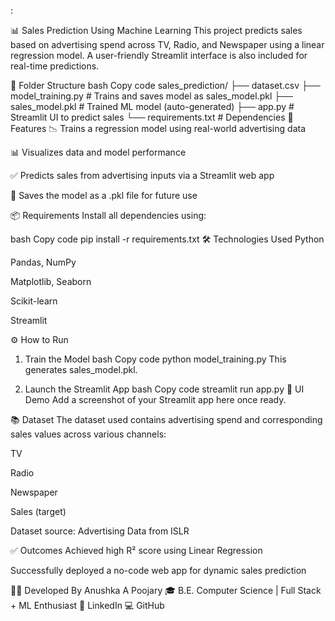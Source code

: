 :

📊 Sales Prediction Using Machine Learning
This project predicts sales based on advertising spend across TV, Radio, and Newspaper using a linear regression model. A user-friendly Streamlit interface is also included for real-time predictions.

📁 Folder Structure
bash
Copy code
sales_prediction/
├── dataset.csv
├── model_training.py     # Trains and saves model as sales_model.pkl
├── sales_model.pkl       # Trained ML model (auto-generated)
├── app.py                # Streamlit UI to predict sales
└── requirements.txt      # Dependencies
🚀 Features
📉 Trains a regression model using real-world advertising data

📊 Visualizes data and model performance

✅ Predicts sales from advertising inputs via a Streamlit web app

💾 Saves the model as a .pkl file for future use

📦 Requirements
Install all dependencies using:

bash
Copy code
pip install -r requirements.txt
🛠 Technologies Used
Python

Pandas, NumPy

Matplotlib, Seaborn

Scikit-learn

Streamlit

⚙️ How to Run
1. Train the Model
bash
Copy code
python model_training.py
This generates sales_model.pkl.

2. Launch the Streamlit App
bash
Copy code
streamlit run app.py
📸 UI Demo
Add a screenshot of your Streamlit app here once ready.

📚 Dataset
The dataset used contains advertising spend and corresponding sales values across various channels:

TV

Radio

Newspaper

Sales (target)

Dataset source: Advertising Data from ISLR

✅ Outcomes
Achieved high R² score using Linear Regression

Successfully deployed a no-code web app for dynamic sales prediction

🙋‍♀️ Developed By
Anushka A Poojary
🎓 B.E. Computer Science | Full Stack + ML Enthusiast
🔗 LinkedIn
💻 GitHub

